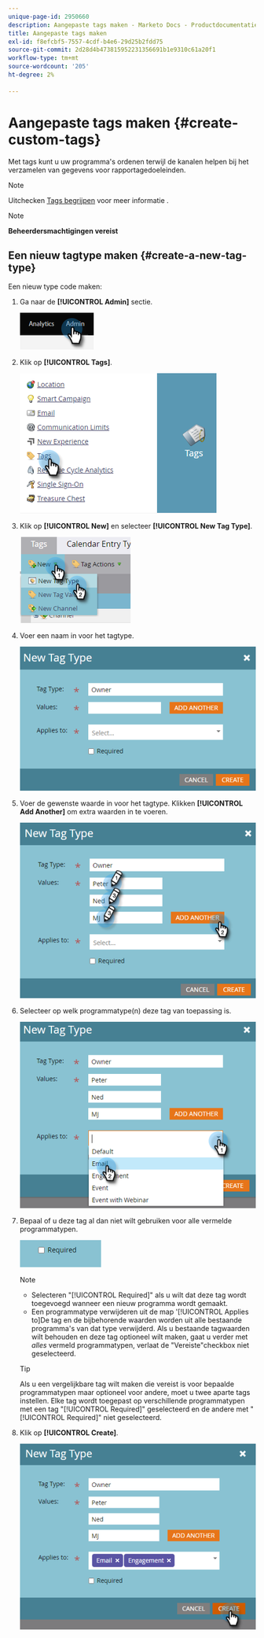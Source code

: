 ```yaml
---
unique-page-id: 2950660
description: Aangepaste tags maken - Marketo Docs - Productdocumentatie
title: Aangepaste tags maken
exl-id: f8efcbf5-7557-4cdf-b4e6-29d25b2fdd75
source-git-commit: 2d28d4b473815952231356691b1e9310c61a20f1
workflow-type: tm+mt
source-wordcount: '205'
ht-degree: 2%

---
```


# Aangepaste tags maken {#create-custom-tags}

Met tags kunt u uw programma&#39;s ordenen terwijl de kanalen helpen bij het verzamelen van gegevens voor rapportagedoeleinden.

>[!NOTE]
>
>Uitchecken [Tags begrijpen](/help/marketo/product-docs/core-marketo-concepts/programs/working-with-programs/understanding-tags.md) voor meer informatie .

>[!NOTE]
>
>**Beheerdersmachtigingen vereist**

## Een nieuw tagtype maken {#create-a-new-tag-type}

Een nieuw type code maken:

1. Ga naar de **[!UICONTROL Admin]** sectie.

   ![](assets/create-custom-tags-1.png)

1. Klik op **[!UICONTROL Tags]**.

   ![](assets/create-custom-tags-2.png)

1. Klik op **[!UICONTROL New]** en selecteer **[!UICONTROL New Tag Type]**.

   ![](assets/create-custom-tags-3.png)

1. Voer een naam in voor het tagtype.

   ![](assets/create-custom-tags-4.png)

1. Voer de gewenste waarde in voor het tagtype. Klikken **[!UICONTROL Add Another]** om extra waarden in te voeren.

   ![](assets/create-custom-tags-5.png)

1. Selecteer op welk programmatype(n) deze tag van toepassing is.

   ![](assets/create-custom-tags-6.png)

1. Bepaal of u deze tag al dan niet wilt gebruiken voor alle vermelde programmatypen.

   ![](assets/create-custom-tags-7.png)

   >[!NOTE]
   >
   >* Selecteren &quot;[!UICONTROL Required]&quot; als u wilt dat deze tag wordt toegevoegd wanneer een nieuw programma wordt gemaakt.
   >* Een programmatype verwijderen uit de map &#39;[!UICONTROL Applies to]De tag en de bijbehorende waarden worden uit alle bestaande programma&#39;s van dat type verwijderd. Als u bestaande tagwaarden wilt behouden en deze tag optioneel wilt maken, gaat u verder met _alles_ vermeld programmatypen, verlaat de &quot;Vereiste&quot;checkbox niet geselecteerd.

   >[!TIP]
   >
   >Als u een vergelijkbare tag wilt maken die vereist is voor bepaalde programmatypen maar optioneel voor andere, moet u twee aparte tags instellen. Elke tag wordt toegepast op verschillende programmatypen met een tag &quot;[!UICONTROL Required]&quot; geselecteerd en de andere met &quot;[!UICONTROL Required]&quot; niet geselecteerd.

1. Klik op **[!UICONTROL Create]**.

   ![](assets/create-custom-tags-8.png)

